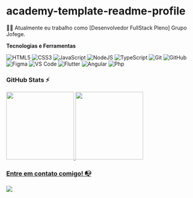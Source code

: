 # academy-template-readme-profile

<!-- Isso é um comentário, não irá aparecer no seu perfil
(Abaixo você seleciona o curso que você está fazendo no momento) -->

👩‍💻 Atualmente eu trabalho como [Desenvolvedor FullStack Pleno] Grupo Jofege.

**Tecnologias e Ferramentas**

![HTML5](https://img.shields.io/badge/html5-%23E34F26.svg?style=for-the-badge&logo=html5&logoColor=white)
![CSS3](https://img.shields.io/badge/css3-%231572B6.svg?style=for-the-badge&logo=css3&logoColor=white)
![JavaScript](https://img.shields.io/badge/javascript-%23323330.svg?style=for-the-badge&logo=javascript&logoColor=%23F7DF1E)
![NodeJS](https://img.shields.io/badge/node.js-6DA55F?style=for-the-badge&logo=node.js&logoColor=white)
![TypeScript](https://img.shields.io/badge/typescript-%23007ACC.svg?style=for-the-badge&logo=typescript&logoColor=white)
![Git](https://img.shields.io/badge/git-%23F05033.svg?style=for-the-badge&logo=git&logoColor=white)
![GitHub](https://img.shields.io/badge/github-%23121011.svg?style=for-the-badge&logo=github&logoColor=white)
![Figma](https://img.shields.io/badge/figma-%23F24E1E.svg?style=for-the-badge&logo=figma&logoColor=white)
![VS Code](https://img.shields.io/badge/VS%20Code-0078d7.svg?style=for-the-badge&logo=visual-studio-code&logoColor=white)
![Flutter](https://img.shields.io/badge/flutter-%2320232a.svg?style=for-the-badge&logo=flutter&logoColor=%2361DAFB)
![Angular](https://img.shields.io/badge/angular.js-6DA55F?style=for-the-badge&logo=java&logoColor=white)
![Php](https://img.shields.io/badge/php-%23ED8B00.svg?style=for-the-badge&logo=php&logoColor=white)

### GitHub Stats ⚡
<div>
<a href="https://github.com/lucascamilodutra">
<img height="180em" src="https://github-readme-stats.vercel.app/api/top-langs/?username=lucascamilodutra&layout=compact&langs_count=7&theme=dracula"/>
<img height="180em" src="https://github-readme-stats.vercel.app/api?username=lucascamilodutra&show_icons=true&theme=dracula&include_all_commits=true&count_private=true"/>
</div>

### Entre em contato comigo! 📭
<div>
<a href="https://www.linkedin.com/in/lucas-cdutra/" target="_blank"><img src="https://img.shields.io/badge/-LinkedIn-%230077B5?style=for-the-badge&logo=linkedin&logoColor=white" target="_blank"></a>   
</div>
